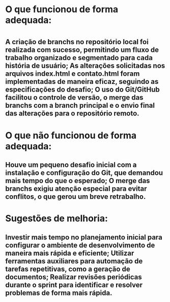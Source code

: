 <h1>O que funcionou de forma adequada:<h1>
<h2>A criação de branchs no repositório local foi realizada com sucesso, permitindo um fluxo de trabalho organizado e segmentado para cada história de usuário;
As alterações solicitadas nos arquivos index.html e contato.html foram implementadas de maneira eficaz, seguindo as especificações do desafio;
O uso do Git/GitHub facilitou o controle de versão, o merge das branchs com a branch principal e o envio final das alterações para o repositório remoto.</h2>



<h1>O que não funcionou de forma adequada:</h1>
<h2>Houve um pequeno desafio inicial com a instalação e configuração do Git, que demandou mais tempo do que o esperado;
O merge das branchs exigiu atenção especial para evitar conflitos, o que gerou um breve retrabalho.</h2>

<h1>Sugestões de melhoria:</h1>
<h2>Investir mais tempo no planejamento inicial para configurar o ambiente de desenvolvimento de maneira mais rápida e eficiente;
Utilizar ferramentas auxiliares para automação de tarefas repetitivas, como a geração de documentos;
Realizar revisões periódicas durante o sprint para identificar e resolver problemas de forma mais rápida.</h2>
